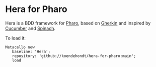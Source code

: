 # Hera for Pharo

Hera is a BDD framework for [Pharo](https://www.pharo.org), based on [Gherkin](https://cucumber.io/docs/gherkin/) and inspired by [Cucumber](https://cucumber.io) and [Spinach](https://github.com/codegram/spinach).

To load it:

```smalltalk
Metacello new
   baseline: 'Hera';
   repository: 'github://koendehondt/hera-for-pharo:main';
   load
```
